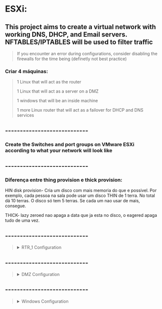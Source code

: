 # ESXi:

## This project aims to create a virtual network with working DNS, DHCP, and Email servers. NFTABLES/IPTABLES will be used to filter traffic

> If you encounter an error during configurations, consider disabling the firewalls for the time being (definetly not best practice)

### Criar 4 máquinas:

> 1 Linux that will act as the router
> 
> 1 Linux that will act as a server on a DMZ
> 
> 1 windows that will be an inside machine
> 
> 1 more Linux router that will act as a failover for DHCP and DNS services

## ----------------------------

### Create the Switches and port groups on VMware ESXi according to what your network will look like

## ----------------------------

### Diferença entre thing provision e thick provision:


HIN disk provision- Cria um disco com mais memoria do que e possivel. Por exemplo, cada pessoa na sala pode usar um disco THIN de 1 terra. No total dá 10 terras. O disco só tem 5 terras. Se cada um nao usar de mais, consegue.

THICK- lazy zeroed nao apaga a data que ja esta no disco, o eagered apaga tudo de uma vez.


## ----------------------------

> <details>
>   <summary>RTR_1 Configuration</summary>
>   
>   - **Storage**: 4 GB of storage
>   - **Memory**: 768 MB
>   - **Provisioning**: Thin provisioned
>   - **Operating System**: Debian 10 (SSD image)
>   
>   **Network Interfaces:**
>   
>   - Interface 1 (facing outward):
>     - IP: 192.168.15.0/24
>     
>   - Interface 2 (inside - Windows network):
>     - IP: 192.168.31.0/24
>     
>   - Interface 3 (DMZ):
>     - IP: 172.31.0.0/24
>     
>   **Disk Partitioning:**
>   
>   During installation, the Debian disk was partitioned with Logical Volume (LV).
>   
> </details>

## ----------------------------

> <details>
>   <summary>DMZ Configuration</summary>
>   
>   - **Storage**: 4 GB of storage
>   - **Memory**: 768 MB
>   - **Provisioning**: Thin provisioned
>   - **Operating System**: Debian 10 (SSD image)
>   
>   **Networking Interface:**
>   
>   - Interface: 256
>   
>   **Disk Partitioning:**
>   
>   Encrypted LV partitioning was used.
>   
> </details>


## ----------------------------


> <details>
>   <summary>Windows Configuration</summary>
>   
>   - **Storage**: 30 GB of storage
>   - **Memory**: 3 GB
>   - **Provisioning**: Thin provisioned
>   - **Operating System**: Windows 10 64-bit Professional
>   
>   **Networking Interface:**
>   
>   - Interface: 224
>   
> </details>




